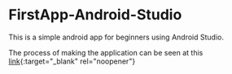 # FirstApp-Android-Studio
This is a simple android app for beginners using Android Studio.

The process of making the application can be seen at this [link](https://youtu.be/4U8_RyI2j1I){:target="_blank" rel="noopener"}
